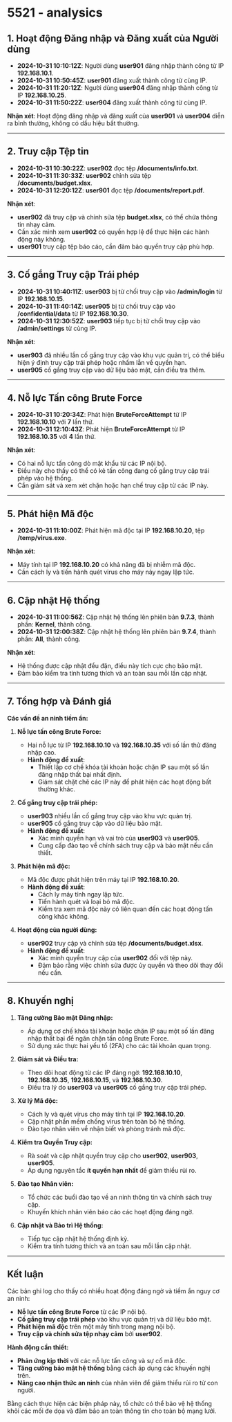 # 5521 - analysics

## **1. Hoạt động Đăng nhập và Đăng xuất của Người dùng**

- **2024-10-31 10:10:12Z**: Người dùng **user901** đăng nhập thành công từ IP **192.168.10.1**.
- **2024-10-31 10:50:45Z**: **user901** đăng xuất thành công từ cùng IP.
- **2024-10-31 11:20:12Z**: Người dùng **user904** đăng nhập thành công từ IP **192.168.10.25**.
- **2024-10-31 11:50:22Z**: **user904** đăng xuất thành công từ cùng IP.

**Nhận xét**: Hoạt động đăng nhập và đăng xuất của **user901** và **user904** diễn ra bình thường, không có dấu hiệu bất thường.

---

## **2. Truy cập Tệp tin**

- **2024-10-31 10:30:22Z**: **user902** đọc tệp **/documents/info.txt**.
- **2024-10-31 11:30:33Z**: **user902** chỉnh sửa tệp **/documents/budget.xlsx**.
- **2024-10-31 12:20:12Z**: **user901** đọc tệp **/documents/report.pdf**.

**Nhận xét**:

- **user902** đã truy cập và chỉnh sửa tệp **budget.xlsx**, có thể chứa thông tin nhạy cảm.
- Cần xác minh xem **user902** có quyền hợp lệ để thực hiện các hành động này không.
- **user901** truy cập tệp báo cáo, cần đảm bảo quyền truy cập phù hợp.

---

## **3. Cố gắng Truy cập Trái phép**

- **2024-10-31 10:40:11Z**: **user903** bị từ chối truy cập vào **/admin/login** từ IP **192.168.10.15**.
- **2024-10-31 11:40:14Z**: **user905** bị từ chối truy cập vào **/confidential/data** từ IP **192.168.10.30**.
- **2024-10-31 12:30:52Z**: **user903** tiếp tục bị từ chối truy cập vào **/admin/settings** từ cùng IP.

**Nhận xét**:

- **user903** đã nhiều lần cố gắng truy cập vào khu vực quản trị, có thể biểu hiện ý định truy cập trái phép hoặc nhầm lẫn về quyền hạn.
- **user905** cố gắng truy cập vào dữ liệu bảo mật, cần điều tra thêm.

---

## **4. Nỗ lực Tấn công Brute Force**

- **2024-10-31 10:20:34Z**: Phát hiện **BruteForceAttempt** từ IP **192.168.10.10** với **7** lần thử.
- **2024-10-31 12:10:43Z**: Phát hiện **BruteForceAttempt** từ IP **192.168.10.35** với **4** lần thử.

**Nhận xét**:

- Có hai nỗ lực tấn công dò mật khẩu từ các IP nội bộ.
- Điều này cho thấy có thể có kẻ tấn công đang cố gắng truy cập trái phép vào hệ thống.
- Cần giám sát và xem xét chặn hoặc hạn chế truy cập từ các IP này.

---

## **5. Phát hiện Mã độc**

- **2024-10-31 11:10:00Z**: Phát hiện mã độc tại IP **192.168.10.20**, tệp **/temp/virus.exe**.

**Nhận xét**:

- Máy tính tại IP **192.168.10.20** có khả năng đã bị nhiễm mã độc.
- Cần cách ly và tiến hành quét virus cho máy này ngay lập tức.

---

## **6. Cập nhật Hệ thống**

- **2024-10-31 11:00:56Z**: Cập nhật hệ thống lên phiên bản **9.7.3**, thành phần: **Kernel**, thành công.
- **2024-10-31 12:00:38Z**: Cập nhật hệ thống lên phiên bản **9.7.4**, thành phần: **All**, thành công.

**Nhận xét**:

- Hệ thống được cập nhật đều đặn, điều này tích cực cho bảo mật.
- Đảm bảo kiểm tra tính tương thích và an toàn sau mỗi lần cập nhật.

---

## **7. Tổng hợp và Đánh giá**

**Các vấn đề an ninh tiềm ẩn:**

1. **Nỗ lực tấn công Brute Force:**

   - Hai nỗ lực từ IP **192.168.10.10** và **192.168.10.35** với số lần thử đăng nhập cao.
   - **Hành động đề xuất**:
     - Thiết lập cơ chế khóa tài khoản hoặc chặn IP sau một số lần đăng nhập thất bại nhất định.
     - Giám sát chặt chẽ các IP này để phát hiện các hoạt động bất thường khác.

2. **Cố gắng truy cập trái phép:**

   - **user903** nhiều lần cố gắng truy cập vào khu vực quản trị.
   - **user905** cố gắng truy cập vào dữ liệu bảo mật.
   - **Hành động đề xuất**:
     - Xác minh quyền hạn và vai trò của **user903** và **user905**.
     - Cung cấp đào tạo về chính sách truy cập và bảo mật nếu cần thiết.

3. **Phát hiện mã độc:**

   - Mã độc được phát hiện trên máy tại IP **192.168.10.20**.
   - **Hành động đề xuất**:
     - Cách ly máy tính ngay lập tức.
     - Tiến hành quét và loại bỏ mã độc.
     - Kiểm tra xem mã độc này có liên quan đến các hoạt động tấn công khác không.

4. **Hoạt động của người dùng:**

   - **user902** truy cập và chỉnh sửa tệp **/documents/budget.xlsx**.
   - **Hành động đề xuất**:
     - Xác minh quyền truy cập của **user902** đối với tệp này.
     - Đảm bảo rằng việc chỉnh sửa được ủy quyền và theo dõi thay đổi nếu cần.

---

## **8. Khuyến nghị**

1. **Tăng cường Bảo mật Đăng nhập:**

   - Áp dụng cơ chế khóa tài khoản hoặc chặn IP sau một số lần đăng nhập thất bại để ngăn chặn tấn công Brute Force.
   - Sử dụng xác thực hai yếu tố (2FA) cho các tài khoản quan trọng.

2. **Giám sát và Điều tra:**

   - Theo dõi hoạt động từ các IP đáng ngờ: **192.168.10.10**, **192.168.10.35**, **192.168.10.15**, và **192.168.10.30**.
   - Điều tra lý do **user903** và **user905** cố gắng truy cập trái phép.

3. **Xử lý Mã độc:**

   - Cách ly và quét virus cho máy tính tại IP **192.168.10.20**.
   - Cập nhật phần mềm chống virus trên toàn bộ hệ thống.
   - Đào tạo nhân viên về nhận biết và phòng tránh mã độc.

4. **Kiểm tra Quyền Truy cập:**

   - Rà soát và cập nhật quyền truy cập cho **user902**, **user903**, **user905**.
   - Áp dụng nguyên tắc **ít quyền hạn nhất** để giảm thiểu rủi ro.

5. **Đào tạo Nhân viên:**

   - Tổ chức các buổi đào tạo về an ninh thông tin và chính sách truy cập.
   - Khuyến khích nhân viên báo cáo các hoạt động đáng ngờ.

6. **Cập nhật và Bảo trì Hệ thống:**

   - Tiếp tục cập nhật hệ thống định kỳ.
   - Kiểm tra tính tương thích và an toàn sau mỗi lần cập nhật.

---

## **Kết luận**

Các bản ghi log cho thấy có nhiều hoạt động đáng ngờ và tiềm ẩn nguy cơ an ninh:

- **Nỗ lực tấn công Brute Force** từ các IP nội bộ.
- **Cố gắng truy cập trái phép** vào khu vực quản trị và dữ liệu bảo mật.
- **Phát hiện mã độc** trên một máy tính trong mạng nội bộ.
- **Truy cập và chỉnh sửa tệp nhạy cảm** bởi **user902**.

**Hành động cần thiết:**

- **Phản ứng kịp thời** với các nỗ lực tấn công và sự cố mã độc.
- **Tăng cường bảo mật hệ thống** bằng cách áp dụng các khuyến nghị trên.
- **Nâng cao nhận thức an ninh** của nhân viên để giảm thiểu rủi ro từ con người.

Bằng cách thực hiện các biện pháp này, tổ chức có thể bảo vệ hệ thống khỏi các mối đe dọa và đảm bảo an toàn thông tin cho toàn bộ mạng lưới.
